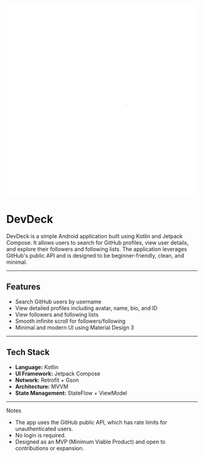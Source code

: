 ![DevDeck Logo](https://github.com/KoviElango/DevDeck/blob/master/app/src/main/res/drawable/devdeck_logo.png?raw=true)

# DevDeck

DevDeck is a simple Android application built using Kotlin and Jetpack Compose. It allows users to search for GitHub profiles, view user details, and explore their followers and following lists. The application leverages GitHub's public API and is designed to be beginner-friendly, clean, and minimal.

---

## Features

- Search GitHub users by username
- View detailed profiles including avatar, name, bio, and ID
- View followers and following lists
- Smooth infinite scroll for followers/following
- Minimal and modern UI using Material Design 3

---

## Tech Stack

- **Language:** Kotlin  
- **UI Framework:** Jetpack Compose  
- **Network:** Retrofit + Gson  
- **Architecture:** MVVM  
- **State Management:** StateFlow + ViewModel  

---

Notes
- The app uses the GitHub public API, which has rate limits for unauthenticated users.
- No login is required.
- Designed as an MVP (Minimum Viable Product) and open to contributions or expansion.
